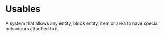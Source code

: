 # Usables
A system that allows any entity, block entity, item or area to
have special behaviours attached to it.
